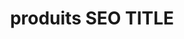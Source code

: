 ---
layout: products
page_name: produits
title: produits  SEO TITLE
description:  produits  SEO META
h1: produits
intro: intro
seo_section:
    title: SEO section title
    content: SEO section content
published: false
---